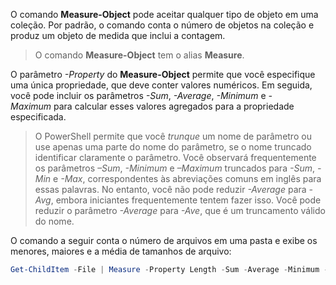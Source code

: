 O comando **Measure-Object** pode aceitar qualquer tipo de objeto em uma coleção. Por padrão, o comando conta o número de objetos na coleção e produz um objeto de medida que inclui a contagem.

>  O comando **Measure-Object** tem o alias **Measure**.

O parâmetro _-Property_ do **Measure-Object** permite que você especifique uma única propriedade, que deve conter valores numéricos. Em seguida, você pode incluir os parâmetros _-Sum_, _-Average_, _-Minimum_ e _-Maximum_ para calcular esses valores agregados para a propriedade especificada.

> O PowerShell permite que você _trunque_ um nome de parâmetro ou use apenas uma parte do nome do parâmetro, se o nome truncado identificar claramente o parâmetro. Você observará frequentemente os parâmetros _–Sum_, _-Minimum_ e _–Maximum_ truncados para _-Sum_, _-Min_ e _-Max_, correspondentes às abreviações comuns em inglês para essas palavras. No entanto, você não pode reduzir _-Average_ para _-Avg_, embora iniciantes frequentemente tentem fazer isso. Você pode reduzir o parâmetro _-Average_ para _-Ave_, que é um truncamento válido do nome.

O comando a seguir conta o número de arquivos em uma pasta e exibe os menores, maiores e a média de tamanhos de arquivo:

```powershell
Get-ChildItem -File | Measure -Property Length -Sum -Average -Minimum -Max
```